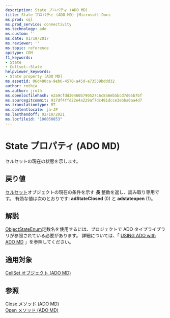 ```yaml
---
description: State プロパティ (ADO MD)
title: State プロパティ (ADO MD) |Microsoft Docs
ms.prod: sql
ms.prod_service: connectivity
ms.technology: ado
ms.custom: ''
ms.date: 01/19/2017
ms.reviewer: ''
ms.topic: reference
apitype: COM
f1_keywords:
- State
- Cellset::State
helpviewer_keywords:
- State property [ADO MD]
ms.assetid: 06d480ca-9eb6-4570-a45d-a73539bddd32
author: rothja
ms.author: jroth
ms.openlocfilehash: e2a9cfdd30460b790527c6c8a8eb5bcd7d05b7bf
ms.sourcegitcommit: 917df4ffd22e4a229af7dc481dcce3ebba0aa4d7
ms.translationtype: MT
ms.contentlocale: ja-JP
ms.lasthandoff: 02/10/2021
ms.locfileid: "100050853"
---
```

# <a name="state-property-ado-md"></a>State プロパティ (ADO MD)
セルセットの現在の状態を示します。  
  
## <a name="return-values"></a>戻り値  
 [セルセット](./cellset-object-ado-md.md)オブジェクトの現在の条件を示す **長** 整数を返し、読み取り専用です。 有効な値は次のとおりです: **adStateClosed** (0) と **adstateopen** (1)。  
  
## <a name="remarks"></a>解説  
 [ObjectStateEnum](../ado-api/objectstateenum.md)定数名を使用するには、プロジェクトで ADO タイプライブラリが参照されている必要があります。 詳細については、「 [USING ADO with ADO MD](../../guide/multidimensional/using-ado-with-ado-md.md) 」を参照してください。  
  
## <a name="applies-to"></a>適用対象  
 [CellSet オブジェクト (ADO MD)](./cellset-object-ado-md.md)  
  
## <a name="see-also"></a>参照  
 [Close メソッド (ADO MD)](./close-method-ado-md.md)   
 [Open メソッド (ADO MD)](./open-method-ado-md.md)